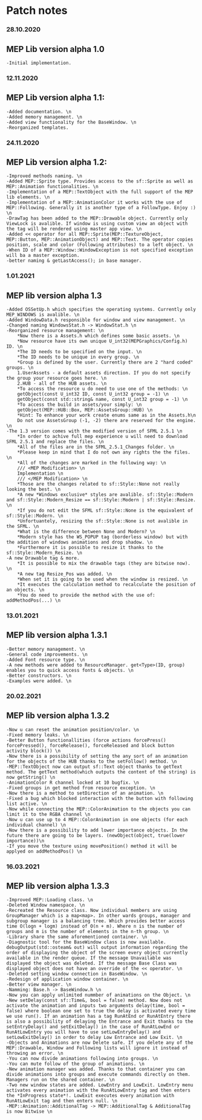 # Patch notes

### 28.10.2020
## MEP Lib version alpha 1.0
	-Initial implementation.

### 12.11.2020
## MEP Lib version alpha 1.1:
	-Added documentation. \n
	-Added memory management. \n
	-Added view functionality for the BaseWindow. \n
	-Reorganized templates.

### 24.11.2020
## MEP Lib version alpha 1.2:
	-Improved methods naming. \n
	-Added MEP::Sprite type. Provides access to the sf::Sprite as well as MEP::Animation functionalities. \n
	-Implementation of a MEP::TextObject with the full support of the MEP lib elements. \n
	-Implementation of a MEP::AnimationColor it works with the use of MEP::Following. Generally it is another type of a FollowType. Enjoy :) \n
	-DrawTag has been added to the MEP::Drawable object. Currently only ViewLock is avalible. If window is using custom view an object with the tag will be rendered using master app view. \n
	-Added << operator for all MEP::Sprite(MEP::TextureObject, MEP::Button, MEP::AnimationObject) and MEP::Text. The operator copies position, scale and color (Following attributes) to a left object. \n
	-When ID of a MEP::Window::WindowException is not specified exception will ba a master exception.
	-better naming & getLastAccess(); in base manager.
### 1.01.2021
## MEP lib version alpha 1.3
	-Added OSSetUp.h which specifies the operating systems. Currently only MEP_WINDOWS is avalible. \n
	-Added WindowData.h responsible for window and view management. \n
	-Changed naming WindowsStat.h -> WindowStat.h \n
	-Reorganized resource management: \n
		*Now there is a Assets.h which defines some basic assets. \n
		*Now resource have its own unique U_int32(MEPGraphics/Config.h) ID. \n
		*The ID needs to be specified on the input. \n
		*The ID needs to be unique in every group. \n
		*Group is defined by the user. Currently there are 2 "hard coded" groups. \n
		1.UserAssets - a default assets direction. If you do not specify the group your resource goes here. \n
		2.HUB - all of the HUB assets. \n
		*To access the resource u do need to use one of the methods: \n
		getObject(const U_int32 ID, const U_int32 group = -1) \n
		getObject(const std::string& name, const U_int32 group = -1) \n
		*To access the build in assets/your simply: \n
		getObject(MEP::HUB::Box, MEP::AssetsGroup::HUB) \n
		*Hint: To enhance your work create enums same as in the Assets.h\n
		Do not use AssetsGroup (-1, -2) there are reserved for the engine. \n
	-The 1.3 version comes with the modified version of SFML 2.5.1 \n
		*In order to achive full mep experience u will need to download SFML 2.5.1 and replace the files. \n
		*All of the files are in the SFML_2.5.1_Changes folder. \n 
		*Please keep in mind that I do not own any rights the the files. \n
		*All of the changes are marked in the following way: \n
		/// <MEP Modification> \n
		Implementation \n
		/// </MEP Modification> \n
		*Those are the changes related to sf::Style::None not really looking the best. \n
		*A new *Windows exclusive* styles are avalible. sf::Style::Modern and sf::Style::Modern_Resize == sf::Style::Modern | sf::Style::Resize. \n
		*If you do not edit the SFML sf::Style::None is the equivalent of sf::Style::Modern. \n
		*Unfortuantely, resizing the sf::Style::None is not avalible in the SFML. \n
		*What is the difference between None and Modern? \n
		*Modern style has the WS_POPUP tag (borderless window) but with the addition of windows animations and drop shadow. \n
		*Furthermore it is possible to resize it thanks to the sf::Style::Modern_Resize. \n
	-A new Drawable tag & more.
		*It is possible to mix the drawable tags (they are bitwise now). \n
		*A new tag Resize_Pos was added. \n
		*When set it is going to be used when the window is resized. \n
		*It executes the calculation method to recalculate the position of an objects. \n
		*You do need to provide the method with the use of: addMethodPos(...) \n
### 13.01.2021
## MEP lib version alpha 1.3.1
	-Better memory management. \n
	-General code improvements. \n
	-Added Font resource type. \n
	-A new methods were added to ResourceManager. get<Type>(ID, group) enables you to quick access fonts & objects. \n
	-Better constructors. \n
	-Examples were added. \n
### 20.02.2021
## MEP lib version alpha 1.3.2
	-Now u can reset the animation position/color. \n
	-Fixed memory leaks. \n
	-Better Button functionallities (force actions forcePress() forcePressed(), forceRelease(), forceReleased and block button activity block()) \n
	-Now there is a possibility of setting the any sort of an animation for the objects of the HUB thanks to the setFollow() method. \n
	-MEP::TextObject now can output sf::Text object thanks to getText method. The getText method(which outputs the content of the string) is now getString() \n
	-AnimationColor R channel locked at 10 bugfix. \n
	-Fixed groups in get method from resource exception. \n
	-Now there is a method to setDirection of an animation. \n
	-Fixed a bug which blocked interaction with the button with following list active. \n
	-Now while connecting the MEP::ColorAnimation to the objects you can limit it to the RGBA channel \n
	-Now u can use up to 4 MEP::ColorAnimation in one objects (for each individual channel) \n
	-Now there is a possibility to add lower importance objects. In the future there are going to be layers. (newObject(object, true(lower importance))\n
	-If you move the texture using movePosition() method it will be applyed on addMethodPos() \n
### 16.03.2021
## MEP lib version alpha 1.3.3
	-Improved MEP::Loading class. \n	
	-Deleted Window namespace. \n
	-Recreated the Resource class. Now individual members are using GroupManager which is a map<map>. In other wards groups, manager and subgroup manager is a balancing tree. Which provides better access time O(logn + logm) instead of O(n + m). Where n is the number of groups and m is the number of elements in the n-th group. \n
	-Library share the same aforementioned container. \n
	-Diagnostic tool for the BaseWindow class is now available. debugOutput(std::osteam& out) will output information regarding the order of displaying the object of the screen every object currently available in the render queue. If the message Unavailable was displayed the object was deleted. If the message Base Class was displayed object does not have an override of the << operator. \n
	-Deleted setting window connection in BaseWindow. \n
	-Redesign of application window container. \n
	-Better view manager. \n
	-Namming: Base.h -> BaseWindow.h \n
	-Now you can apply unlimited nummber of animations on the Object. \n
	-New setDelay(const sf::Time&, bool = false) method. Now does not activate the animation and inputs two arguments delay(time, bool = false) where boolean one set to true the delay is activated every time we use run(). If an animation has a tag RunAtEnd or RunAtEntry there is also a possibility of delaying the Entrance and Exit thanks to the setEntryDelay() and setExitDelay() in the case of RunAtLowEnd or RunAtLowEntry you will have to use setLowEntryDelay() and setLowExitDelay() in order to delay Low Entrance and Low Exit. \n
	-Objects and Animations are now Delete safe. If you delete any of the MEP::Drawable, Window and Following lists will ignore it instead of throwing an error. \n
	-You can now divide animations following into groups. \n
	-You can mute follow of the group of animations. \n
	-New animation manager was added. Thanks to that container you can divide animations into groups and execute commands directly on them. Managers run on the shared container. \n
	-Two new window states are added. LowEntry and LowExit. LowEntry menu activates every animation with the RunAtLowEntry tag and then enters the *InProgress state*!. LowExit executes every animation with RunAtLowExit tag and then enters null. \n
	-MEP::Animation::AdditionalTag -> MEP::AdditionalTag & AdditionalTag is now Bitwise \n
